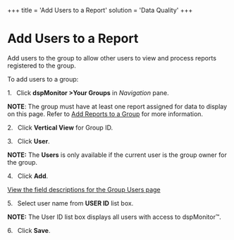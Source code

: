 +++
title = 'Add Users to a Report'
solution = 'Data Quality'
+++

# Add Users to a Report

Add users to the group to allow other users to view and process reports
registered to the group.

To add users to a group:

1\.<span style="font: 7.0pt &#39;Times New Roman&#39;;">   </span> Click
<span style="font-weight: bold;">dspMonitor \></span>**Your Groups** in
*Navigation* pane.

<span style="font-weight: bold;">NOTE</span>: The group must have at
least one report assigned for data to display on this page. Refer to
[Add Reports to a Group](Add_Reports_to_a_Group.htm) for more
information.

2\.<span style="font: 7.0pt &#39;Times New Roman&#39;;">   </span> Click
**Vertical View** for Group ID.

3\.<span style="font: 7.0pt &#39;Times New Roman&#39;;">   </span> Click
**User**.

**NOTE:** The <span style="font-weight: bold;">Users</span> is only
available if the current user is the group owner for the group.

4\.<span style="font: 7.0pt &#39;Times New Roman&#39;;">   </span> Click
**Add**.

[View the field descriptions for the Group Users
page](../Page_Desc/Group_Users.htm)

5\.<span style="font: 7.0pt &#39;Times New Roman&#39;;">   </span> Select
user name from **USER ID** list box.

**NOTE:** The User ID list box displays all users with access to
dspMonitor™.

6\.<span style="font: 7.0pt &#39;Times New Roman&#39;;">   </span> Click
**Save**.
